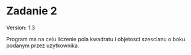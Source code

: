 # Zadanie 2
Version: 1.3

Program ma na celu liczenie pola kwadratu i objetosci szescianu o boku podanym przez uzytkownika.
